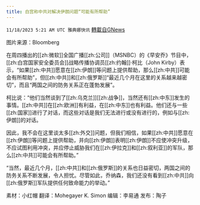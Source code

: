 ```yaml
---
title: 白宫称中共对解决伊朗问题“可能有所帮助”
---
```

`11/18/2023 5:21 AM UTC 雅典娜快讯` [轉載自GNews](https://gnews.org/articles/1990369)

图片来源：Bloomberg

在周四播出的[[zh:微软]]全国广播[[zh:公司]]（MSNBC）的《早安乔》节目中，[[zh:白宫国家安全委员会]]战略传播协调员[[zh:约翰]]·柯比（John Kirby）表示，“如果[[zh:中共]]愿意在[[zh:伊朗]]等问题上提供帮助，那么[[zh:中共]]可能会有所帮助”，但[[zh:中共]]和[[zh:俄罗斯]]“最近几个月在这里的关系越来越密切”，而且“两国之间的防务关系正在蓬勃发展”。

柯比说：“他们当然谈到了[[zh:乌克兰]][[zh:战争]]，当然还有[[zh:中东]]发生的事情。[[zh:中共]]在[[zh:欧洲]]有利益，在[[zh:中东]]也有利益。他们还与一些[[zh:国家]]进行了对话，而这些对话是我们无法进行或没有进行的，例如与[[zh:伊朗]]的对话。

因此，我不会在这里谈太多[[zh:外交]]问题，但我们相信，如果[[zh:中共]]愿意在[[zh:伊朗]]等问题上提供帮助，并向[[zh:伊朗]]表明[[zh:伊朗]]不应使冲突升级，不应试图利用冲突，并应停止威胁我们在[[zh:伊拉克]]和[[zh:叙利亚]]的军队，那么[[zh:中共]]可能会有所帮助。”

“当然，最近几个月，[[zh:中共]]和[[zh:俄罗斯]]的关系也日益密切，两国之间的防务关系不断发展，令人担忧。尽管如此，乔纳森，我们还没有看到[[zh:中共]]向[[zh:俄罗斯]]军队提供任何致命能力的举动。”


     
素材：小红帽   翻译：Mohegayer K. Simon  编辑：李易通   发布：陶子  
